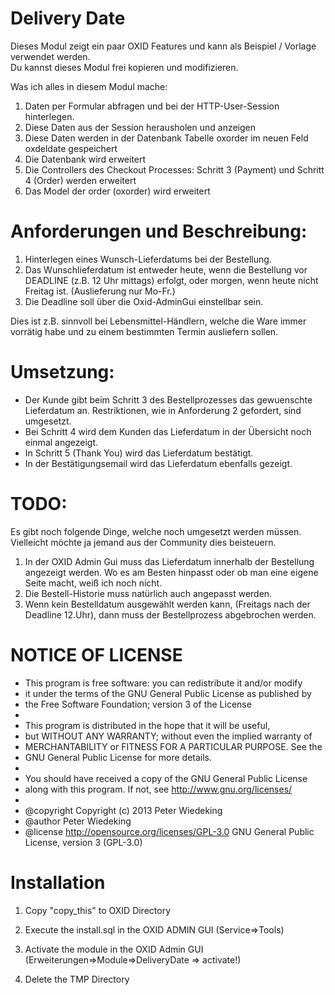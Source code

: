 Delivery Date
============
Dieses Modul zeigt ein paar OXID Features und kann als Beispiel / Vorlage verwendet werden.  
Du kannst dieses Modul frei kopieren und modifizieren. 


Was ich alles in diesem Modul mache: 

1.    Daten per Formular abfragen und bei der HTTP-User-Session hinterlegen. 
2.    Diese Daten aus der Session herausholen und anzeigen
3.    Diese Daten werden in der Datenbank Tabelle oxorder im neuen Feld oxdeldate gespeichert
4.    Die Datenbank wird erweitert
5.    Die Controllers des Checkout Processes: Schritt 3 (Payment) und Schritt 4 (Order) werden erweitert 
6.    Das Model der order (oxorder) wird erweitert


Anforderungen und Beschreibung: 
============
1.    Hinterlegen eines Wunsch-Lieferdatums bei der Bestellung. 
2.    Das Wunschlieferdatum ist entweder heute, wenn die Bestellung vor DEADLINE (z.B. 12 Uhr mittags) erfolgt, oder morgen, wenn heute nicht Freitag ist. (Auslieferung nur Mo-Fr.)
3.    Die Deadline soll über die Oxid-AdminGui einstellbar sein. 

Dies ist z.B. sinnvoll bei Lebensmittel-Händlern, welche die Ware immer vorrätig habe und zu einem bestimmten Termin ausliefern sollen. 

Umsetzung: 
============
* Der Kunde gibt beim Schritt 3 des Bestellprozesses das gewuenschte Lieferdatum an. Restriktionen,  wie in Anforderung 2 gefordert, sind umgesetzt.  
* Bei Schritt 4 wird dem Kunden das Lieferdatum in der Übersicht noch einmal angezeigt. 
* In Schritt 5 (Thank You) wird das Lieferdatum bestätigt. 
* In der Bestätigungsemail wird das Lieferdatum ebenfalls gezeigt. 


TODO: 
============
Es gibt noch folgende Dinge, welche noch umgesetzt werden müssen. 
Vielleicht möchte ja jemand aus der Community dies beisteuern. 

1.    In der OXID Admin Gui muss das Lieferdatum innerhalb der Bestellung angezeigt werden. Wo es am Besten hinpasst oder ob man eine eigene Seite macht, weiß ich noch nicht. 
2.    Die Bestell-Historie muss natürlich auch angepasst werden. 
3.    Wenn kein Bestelldatum ausgewählt werden kann, (Freitags nach der Deadline 12.Uhr), dann muss der Bestellprozess abgebrochen werden. 
 
 
NOTICE OF LICENSE
============
 * This program is free software: you can redistribute it and/or modify
 * it under the terms of the GNU General Public License as published by
 * the Free Software Foundation; version 3 of the License
 *
 * This program is distributed in the hope that it will be useful,
 * but WITHOUT ANY WARRANTY; without even the implied warranty of
 * MERCHANTABILITY or FITNESS FOR A PARTICULAR PURPOSE. See the
 * GNU General Public License for more details.
 *
 * You should have received a copy of the GNU General Public License
 * along with this program.  If not, see http://www.gnu.org/licenses/
 *
 * @copyright   Copyright (c) 2013 Peter Wiedeking
 * @author      Peter Wiedeking
 * @license     http://opensource.org/licenses/GPL-3.0  GNU General Public License, version 3 (GPL-3.0)

 
Installation
============
1.    Copy "copy_this" to OXID Directory

2.    Execute the install.sql in the OXID ADMIN GUI (Service=>Tools)

3.    Activate the module in the OXID Admin GUI (Erweiterungen=>Module=>DeliveryDate => activate!)

4.    Delete the TMP Directory


